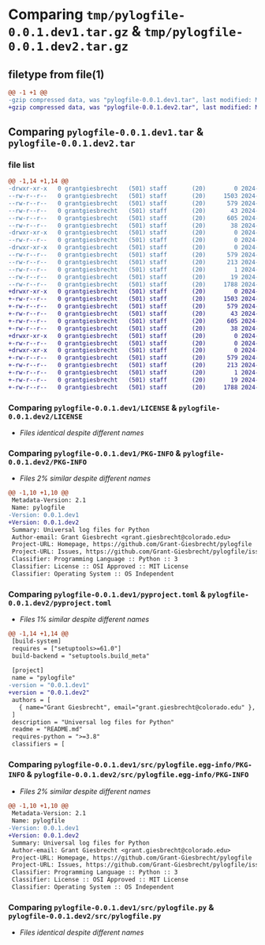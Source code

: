 # Comparing `tmp/pylogfile-0.0.1.dev1.tar.gz` & `tmp/pylogfile-0.0.1.dev2.tar.gz`

## filetype from file(1)

```diff
@@ -1 +1 @@
-gzip compressed data, was "pylogfile-0.0.1.dev1.tar", last modified: Mon Apr  1 17:26:20 2024, max compression
+gzip compressed data, was "pylogfile-0.0.1.dev2.tar", last modified: Mon Apr  1 17:31:01 2024, max compression
```

## Comparing `pylogfile-0.0.1.dev1.tar` & `pylogfile-0.0.1.dev2.tar`

### file list

```diff
@@ -1,14 +1,14 @@
-drwxr-xr-x   0 grantgiesbrecht   (501) staff       (20)        0 2024-04-01 17:26:20.728052 pylogfile-0.0.1.dev1/
--rw-r--r--   0 grantgiesbrecht   (501) staff       (20)     1503 2024-03-28 21:07:52.000000 pylogfile-0.0.1.dev1/LICENSE
--rw-r--r--   0 grantgiesbrecht   (501) staff       (20)      579 2024-04-01 17:26:20.727625 pylogfile-0.0.1.dev1/PKG-INFO
--rw-r--r--   0 grantgiesbrecht   (501) staff       (20)       43 2024-03-28 21:07:52.000000 pylogfile-0.0.1.dev1/README.md
--rw-r--r--   0 grantgiesbrecht   (501) staff       (20)      605 2024-04-01 17:26:02.000000 pylogfile-0.0.1.dev1/pyproject.toml
--rw-r--r--   0 grantgiesbrecht   (501) staff       (20)       38 2024-04-01 17:26:20.728153 pylogfile-0.0.1.dev1/setup.cfg
-drwxr-xr-x   0 grantgiesbrecht   (501) staff       (20)        0 2024-04-01 17:26:20.724641 pylogfile-0.0.1.dev1/src/
--rw-r--r--   0 grantgiesbrecht   (501) staff       (20)        0 2024-04-01 17:13:14.000000 pylogfile-0.0.1.dev1/src/__init__.py
-drwxr-xr-x   0 grantgiesbrecht   (501) staff       (20)        0 2024-04-01 17:26:20.727254 pylogfile-0.0.1.dev1/src/pylogfile.egg-info/
--rw-r--r--   0 grantgiesbrecht   (501) staff       (20)      579 2024-04-01 17:26:20.000000 pylogfile-0.0.1.dev1/src/pylogfile.egg-info/PKG-INFO
--rw-r--r--   0 grantgiesbrecht   (501) staff       (20)      213 2024-04-01 17:26:20.000000 pylogfile-0.0.1.dev1/src/pylogfile.egg-info/SOURCES.txt
--rw-r--r--   0 grantgiesbrecht   (501) staff       (20)        1 2024-04-01 17:26:20.000000 pylogfile-0.0.1.dev1/src/pylogfile.egg-info/dependency_links.txt
--rw-r--r--   0 grantgiesbrecht   (501) staff       (20)       19 2024-04-01 17:26:20.000000 pylogfile-0.0.1.dev1/src/pylogfile.egg-info/top_level.txt
--rw-r--r--   0 grantgiesbrecht   (501) staff       (20)     1788 2024-03-28 21:11:23.000000 pylogfile-0.0.1.dev1/src/pylogfile.py
+drwxr-xr-x   0 grantgiesbrecht   (501) staff       (20)        0 2024-04-01 17:31:01.844353 pylogfile-0.0.1.dev2/
+-rw-r--r--   0 grantgiesbrecht   (501) staff       (20)     1503 2024-03-28 21:07:52.000000 pylogfile-0.0.1.dev2/LICENSE
+-rw-r--r--   0 grantgiesbrecht   (501) staff       (20)      579 2024-04-01 17:31:01.843946 pylogfile-0.0.1.dev2/PKG-INFO
+-rw-r--r--   0 grantgiesbrecht   (501) staff       (20)       43 2024-03-28 21:07:52.000000 pylogfile-0.0.1.dev2/README.md
+-rw-r--r--   0 grantgiesbrecht   (501) staff       (20)      605 2024-04-01 17:30:40.000000 pylogfile-0.0.1.dev2/pyproject.toml
+-rw-r--r--   0 grantgiesbrecht   (501) staff       (20)       38 2024-04-01 17:31:01.844446 pylogfile-0.0.1.dev2/setup.cfg
+drwxr-xr-x   0 grantgiesbrecht   (501) staff       (20)        0 2024-04-01 17:31:01.841484 pylogfile-0.0.1.dev2/src/
+-rw-r--r--   0 grantgiesbrecht   (501) staff       (20)        0 2024-04-01 17:13:14.000000 pylogfile-0.0.1.dev2/src/__init__.py
+drwxr-xr-x   0 grantgiesbrecht   (501) staff       (20)        0 2024-04-01 17:31:01.843515 pylogfile-0.0.1.dev2/src/pylogfile.egg-info/
+-rw-r--r--   0 grantgiesbrecht   (501) staff       (20)      579 2024-04-01 17:31:01.000000 pylogfile-0.0.1.dev2/src/pylogfile.egg-info/PKG-INFO
+-rw-r--r--   0 grantgiesbrecht   (501) staff       (20)      213 2024-04-01 17:31:01.000000 pylogfile-0.0.1.dev2/src/pylogfile.egg-info/SOURCES.txt
+-rw-r--r--   0 grantgiesbrecht   (501) staff       (20)        1 2024-04-01 17:31:01.000000 pylogfile-0.0.1.dev2/src/pylogfile.egg-info/dependency_links.txt
+-rw-r--r--   0 grantgiesbrecht   (501) staff       (20)       19 2024-04-01 17:31:01.000000 pylogfile-0.0.1.dev2/src/pylogfile.egg-info/top_level.txt
+-rw-r--r--   0 grantgiesbrecht   (501) staff       (20)     1788 2024-03-28 21:11:23.000000 pylogfile-0.0.1.dev2/src/pylogfile.py
```

### Comparing `pylogfile-0.0.1.dev1/LICENSE` & `pylogfile-0.0.1.dev2/LICENSE`

 * *Files identical despite different names*

### Comparing `pylogfile-0.0.1.dev1/PKG-INFO` & `pylogfile-0.0.1.dev2/PKG-INFO`

 * *Files 2% similar despite different names*

```diff
@@ -1,10 +1,10 @@
 Metadata-Version: 2.1
 Name: pylogfile
-Version: 0.0.1.dev1
+Version: 0.0.1.dev2
 Summary: Universal log files for Python
 Author-email: Grant Giesbrecht <grant.giesbrecht@colorado.edu>
 Project-URL: Homepage, https://github.com/Grant-Giesbrecht/pylogfile
 Project-URL: Issues, https://github.com/Grant-Giesbrecht/pylogfile/issues
 Classifier: Programming Language :: Python :: 3
 Classifier: License :: OSI Approved :: MIT License
 Classifier: Operating System :: OS Independent
```

### Comparing `pylogfile-0.0.1.dev1/pyproject.toml` & `pylogfile-0.0.1.dev2/pyproject.toml`

 * *Files 1% similar despite different names*

```diff
@@ -1,14 +1,14 @@
 [build-system]
 requires = ["setuptools>=61.0"]
 build-backend = "setuptools.build_meta"
 
 [project]
 name = "pylogfile"
-version = "0.0.1.dev1"
+version = "0.0.1.dev2"
 authors = [
   { name="Grant Giesbrecht", email="grant.giesbrecht@colorado.edu" },
 ]
 description = "Universal log files for Python"
 readme = "README.md"
 requires-python = ">=3.8"
 classifiers = [
```

### Comparing `pylogfile-0.0.1.dev1/src/pylogfile.egg-info/PKG-INFO` & `pylogfile-0.0.1.dev2/src/pylogfile.egg-info/PKG-INFO`

 * *Files 2% similar despite different names*

```diff
@@ -1,10 +1,10 @@
 Metadata-Version: 2.1
 Name: pylogfile
-Version: 0.0.1.dev1
+Version: 0.0.1.dev2
 Summary: Universal log files for Python
 Author-email: Grant Giesbrecht <grant.giesbrecht@colorado.edu>
 Project-URL: Homepage, https://github.com/Grant-Giesbrecht/pylogfile
 Project-URL: Issues, https://github.com/Grant-Giesbrecht/pylogfile/issues
 Classifier: Programming Language :: Python :: 3
 Classifier: License :: OSI Approved :: MIT License
 Classifier: Operating System :: OS Independent
```

### Comparing `pylogfile-0.0.1.dev1/src/pylogfile.py` & `pylogfile-0.0.1.dev2/src/pylogfile.py`

 * *Files identical despite different names*

